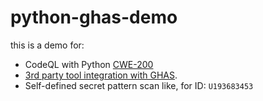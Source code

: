 # python-ghas-demo

this is a demo for:
- CodeQL with Python [CWE-200](https://docs.github.com/en/code-security/code-scanning/managing-your-code-scanning-configuration/python-built-in-queries#built-in-queries-for-python-analysis)
- [3rd party tool integration with GHAS](https://docs.github.com/en/code-security/code-scanning/integrating-with-code-scanning).
- Self-defined secret pattern scan like, for ID: `U193683453`
